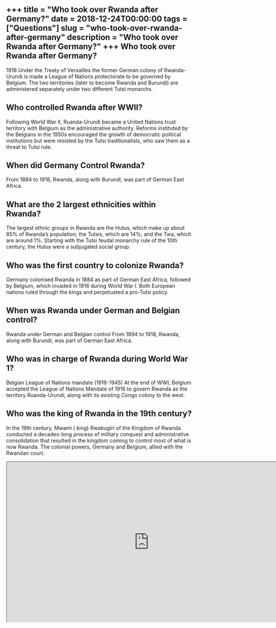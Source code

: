 +++
title = "Who took over Rwanda after Germany?"
date = 2018-12-24T00:00:00
tags = ["Questions"]
slug = "who-took-over-rwanda-after-germany"
description = "Who took over Rwanda after Germany?"
+++
Who took over Rwanda after Germany?
-----------------------------------

1918 Under the Treaty of Versailles the former German colony of Rwanda-Urundi is made a League of Nations protectorate to be governed by Belgium. The two territories (later to become Rwanda and Burundi) are administered separately under two different Tutsi monarchs.

Who controlled Rwanda after WWII?
---------------------------------

Following World War II, Ruanda-Urundi became a United Nations trust territory with Belgium as the administrative authority. Reforms instituted by the Belgians in the 1950s encouraged the growth of democratic political institutions but were resisted by the Tutsi traditionalists, who saw them as a threat to Tutsi rule.

When did Germany Control Rwanda?
--------------------------------

From 1894 to 1918, Rwanda, along with Burundi, was part of German East Africa.

What are the 2 largest ethnicities within Rwanda?
-------------------------------------------------

The largest ethnic groups in Rwanda are the Hutus, which make up about 85% of Rwanda’s population; the Tutsis, which are 14%; and the Twa, which are around 1%. Starting with the Tutsi feudal monarchy rule of the 10th century, the Hutus were a subjugated social group.

Who was the first country to colonize Rwanda?
---------------------------------------------

Germany colonised Rwanda in 1884 as part of German East Africa, followed by Belgium, which invaded in 1916 during World War I. Both European nations ruled through the kings and perpetuated a pro-Tutsi policy.

When was Rwanda under German and Belgian control?
-------------------------------------------------

Rwanda under German and Belgian control From 1894 to 1918, Rwanda, along with Burundi, was part of German East Africa.

Who was in charge of Rwanda during World War 1?
-----------------------------------------------

Belgian League of Nations mandate (1916-1945) At the end of WWI, Belgium accepted the League of Nations Mandate of 1916 to govern Rwanda as the territory Ruanda-Urundi, along with its existing Congo colony to the west.

Who was the king of Rwanda in the 19th century?
-----------------------------------------------

In the 19th century, Mwami ( king) Rwabugiri of the Kingdom of Rwanda conducted a decades-long process of military conquest and administrative consolidation that resulted in the kingdom coming to control most of what is now Rwanda. The colonial powers, Germany and Belgium, allied with the Rwandan court.

<iframe allow="accelerometer; autoplay; clipboard-write; encrypted-media; gyroscope; picture-in-picture" allowfullscreen="" class="__youtube_prefs__  epyt-is-override  no-lazyload" data-no-lazy="1" data-origheight="433" data-origwidth="770" data-skipgform_ajax_framebjll="" height="433" id="_ytid_14076" loading="lazy" src="https://www.youtube.com/embed/iaoN1PwNX_U?enablejsapi=1&autoplay=0&cc_load_policy=0&cc_lang_pref=&iv_load_policy=1&loop=0&modestbranding=0&rel=1&fs=1&playsinline=0&autohide=2&theme=dark&color=red&controls=1&" title="YouTube player" width="770"></iframe>